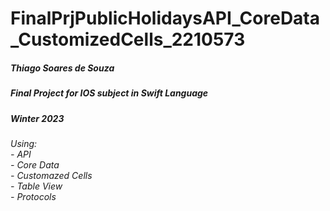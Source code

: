 # FinalPrjPublicHolidaysAPI_CoreData_CustomizedCells_2210573
<h5>Thiago Soares de Souza</h5>
<h5>Final Project for IOS subject in Swift Language</h5>
<h5>Winter 2023</h5>
<h6>Using:
<br/>
- API
<br/>
- Core Data
<br/>
- Customazed Cells
<br/>
- Table View
<br/>
- Protocols
</h6>
